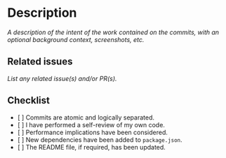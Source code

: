 # Description

*A description of the intent of the work contained on the commits, with an optional background context, screenshots, etc.*

## Related issues

*List any related issue(s) and/or PR(s).*

## Checklist

*   \[ ] Commits are atomic and logically separated.
*   \[ ] I have performed a self-review of my own code.
*   \[ ] Performance implications have been considered.
*   \[ ] New dependencies have been added to `package.json`.
*   \[ ] The README file, if required, has been updated.
